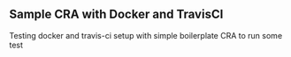 ## Sample CRA with Docker and TravisCI

Testing docker and travis-ci setup with simple boilerplate CRA to run some test

